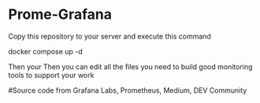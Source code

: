 # Prome-Grafana

Copy this repository to your server and execute this command

docker compose up -d


Then your Then you can edit all the files you need to build good monitoring tools to support your work



#Source code from Grafana Labs, Prometheus, Medium, DEV Community
